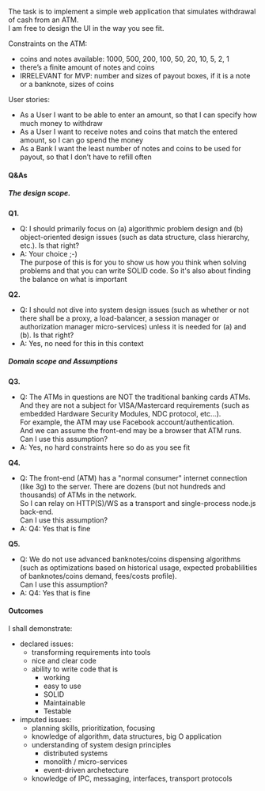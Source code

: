 The task is to implement a simple web application that simulates withdrawal of cash from an
ATM.\
I am free to design the UI in the way you see fit.

Constraints on the ATM:
- coins and notes available: 1000, 500, 200, 100, 50, 20, 10, 5, 2, 1
- there’s a finite amount of notes and coins
- IRRELEVANT for MVP: number and sizes of payout boxes, if it is a note or a banknote, sizes of coins

User stories:
- As a User I want to be able to enter an amount, so that I can specify how much
money to withdraw
- As a User I want to receive notes and coins that match the entered amount, so I can
go spend the money
- As a Bank I want the least number of notes and coins to be used for payout, so that I
don’t have to refill often

#### Q&As
##### The design scope.
**Q1.**
- Q: I should primarily focus on (a) algorithmic problem design and (b) object-oriented design issues (such as data structure, class hierarchy, etc.). Is that right?
- A: Your choice ;-)\
 The purpose of this is for you to show us how you think when solving problems and that you can write SOLID code. So it's also about finding the balance on what is important

**Q2.**
- Q: I should not dive into system design issues (such as whether or not there shall be a proxy, a load-balancer, a session manager or authorization manager micro-services) unless it is needed for (a) and (b). Is that right?
- A: Yes, no need for this in this context


##### Domain scope and Assumptions
**Q3.**
- Q: The ATMs in questions are NOT the traditional banking cards ATMs. And they are not a subject for VISA/Mastercard requirements (such as embedded Hardware Security Modules, NDC protocol, etc...).\
For example, the ATM may use Facebook account/authentication.\
And we can assume the front-end may be a browser that ATM runs.\
Can I use this assumption?
- A: Yes, no hard constraints here so do as you see fit

**Q4.**
- Q: The front-end (ATM) has a "normal consumer" internet connection (like 3g) to the server. There are dozens (but not hundreds and thousands) of ATMs in the network.\
So I can relay on HTTP(S)/WS as a transport and single-process node.js back-end.\
Can I use this assumption?
- A: Q4: Yes that is fine

**Q5.**
- Q: We do not use advanced banknotes/coins dispensing algorithms (such as optimizations based on historical usage, expected probablilities of banknotes/coins demand, fees/costs profile).  
Can I use this assumption?
- A: Q4: Yes that is fine

#### Outcomes

I shall demonstrate:
- declared issues:
    - transforming requirements into tools
    - nice and clear code
    - ability to write code that is
        - working
        - easy to use
        - SOLID
        - Maintainable
        - Testable
- imputed issues:
    - planning skills, prioritization, focusing
    - knowledge of algorithm, data structures, big O application
    - understanding of system design principles
        - distributed systems
        - monolith / micro-services
        - event-driven archetecture
    - knowledge of IPC, messaging, interfaces, transport protocols
